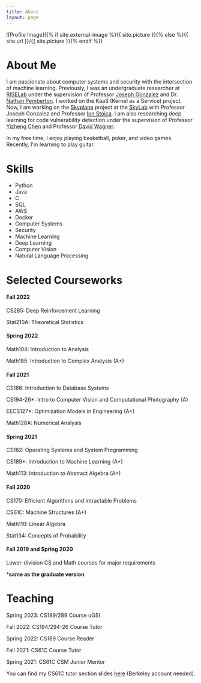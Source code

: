 ```yaml
---
title: About
layout: page
---
```

![Profile Image]({% if site.external-image %}{{ site.picture }}{% else %}{{ site.url }}/{{ site.picture }}{% endif %})

<h1>About Me</h1>

<p>I am passionate about computer systems and security with the intersection of machine learning. Previously, I was an undergraduate researcher at <a href="https://rise.cs.berkeley.edu/">RISELab</a> under the supervision of Professor <a href="https://people.eecs.berkeley.edu/~jegonzal/?_ga=2.99267613.225382571.1665274227-755746061.1635409893">Joseph Gonzalez</a> and Dr. <a href="https://www.linkedin.com/in/nathan-pemberton-3566816/">Nathan Pemberton</a>. I worked on the KaaS (Kernel as a Service) project. Now, I am working on the <a href="https://skyplane.org/">Skyplane</a> project at the <a href="https://sky.cs.berkeley.edu/">SkyLab</a> with Professor Joseph Gonzalez and Professor <a href="http://people.eecs.berkeley.edu/~istoica/">Ion Stoica</a>. I am also researching deep learning for code vulnerability detection under the supervision of Professor <a href="https://surrealyz.github.io/">Yizheng Chen</a> and Professor <a href="http://people.eecs.berkeley.edu/~daw/">David Wagner</a>.</p>

<p>In my free time, I enjoy playing basketball, poker, and video games. Recently, I'm learning to play guitar.</p>

<h1>Skills</h1>

<ul class="skill-list">
	<li>Python</li>
	<li>Java</li>
	<li>C</li>
	<li>SQL</li>
  <li>AWS</li>
  <li>Docker</li>
  <li>Computer Systems</li>
  <li>Security</li>
	<li>Machine Learning</li>
  <li>Deep Learning</li>
  <li>Computer Vision</li>
  <li>Natural Language Processing</li>
</ul>


<h1>Selected Courseworks</h1>

<h4>Fall 2022</h4>

CS285: Deep Reinforcement Learning

Stat210A: Theoretical Statistics

<h4>Spring 2022</h4>

Math104: Introduction to Analysis

Math185: Introduction to Complex Analysis (A+)

<h4>Fall 2021</h4>

CS186: Introduction to Database Systems

CS194-26*: Intro to Computer Vision and Computational Photography (A)

EECS127*: Optimization Models in Engineering (A+)

Math128A: Numerical Analysis

<h4>Spring 2021</h4>

CS162: Operating Systems and System Programming

CS189*: Introduction to Machine Learning (A+)

Math113: Introduction to Abstract Algebra (A+)

<h4>Fall 2020</h4>

CS170: Efficient Algorithms and Intractable Problems

CS61C: Machine Structures (A+)

Math110: Linear Algebra

Stat134: Concepts of Probability

<h4>Fall 2019 and Spring 2020</h4>

Lower-division CS and Math courses for major requirements

***same as the graduate version**

<h1>Teaching</h1>

Spring 2023: CS189/289 Course uGSI

Fall 2022: CS194/294-26 Course Tutor

Spring 2022: CS189 Course Reader

Fall 2021: CS61C Course Tutor

Spring 2021: CS61C CSM Junior Mentor

You can find my CS61C tutor section slides [here](https://drive.google.com/drive/folders/1t6eSN9BZCW9PN8kqZMNPe93NOM747nX_?usp=sharing) (Berkeley account needed).
